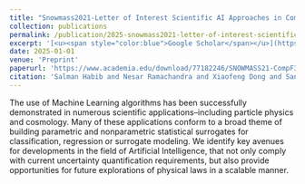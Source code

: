 ```yaml
---
title: "Snowmass2021-Letter of Interest Scientific AI Approaches in Computational Cosmology"
collection: publications
permalink: /publication/2025-snowmass2021-letter-of-interest-scientific-ai-appr
excerpt: '[<u><span style="color:blue">Google Scholar</span></u>](https://scholar.google.com/scholar?q=Snowmass2021-Letter+of+Interest+Scientific+AI+Approaches+in+Computational+Cosmology)'
date: 2025-01-01
venue: 'Preprint'
paperurl: 'https://www.academia.edu/download/77182246/SNOWMASS21-CompF3_CompF2_Ramachandra-109.pdf'
citation: 'Salman Habib and Nesar Ramachandra and Xiaofeng Dong and Sandeep Madireddy (2025). "Snowmass2021-Letter of Interest Scientific AI Approaches in Computational Cosmology". Preprint.'
---
```


The use of Machine Learning algorithms has been successfully demonstrated in numerous scientific applications–including particle physics and cosmology. Many of these applications conform to a broad theme of building parametric and nonparametric statistical surrogates for classification, regression or surrogate modeling. We identify key avenues for developments in the field of Artificial Intelligence, that not only comply with current uncertainty quantification requirements, but also provide opportunities for future explorations of physical laws in a scalable manner.
